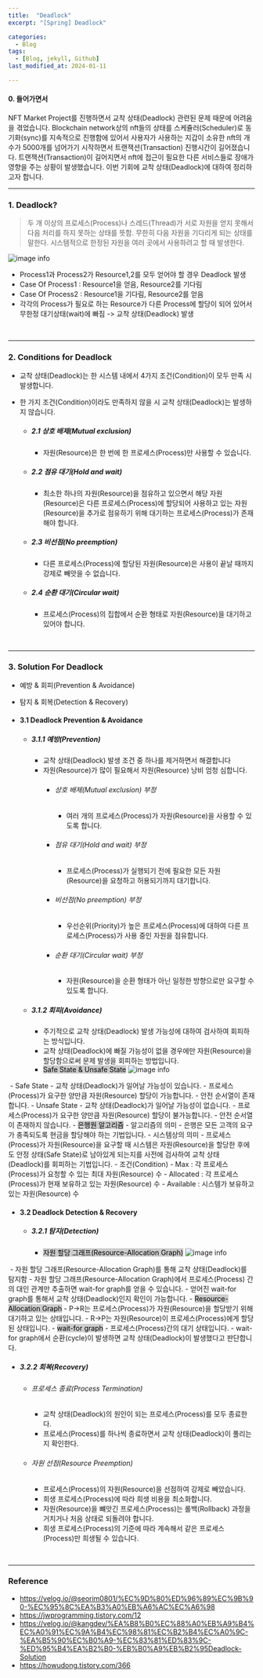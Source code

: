 ```yaml
---
title:  "Deadlock"
excerpt: "[Spring] Deadlock"

categories:
  - Blog
tags:
  - [Blog, jekyll, Github]
last_modified_at: 2024-01-11

---
```



#### 0. 들어가면서

NFT Market Project를 진행하면서 교착 상태(Deadlock) 관련된 문제 때문에 어려움을 겪었습니다. Blockchain network상의 nft들의 상태를 스케쥴러(Scheduler)로 동기화(sync)를 지속적으로 진행함에 있어서 사용자가 사용하는 지갑이 소유한 nft의 개수가 5000개를 넘어가기 시작하면서 트랜잭션(Transaction) 진행시간이 길어졌습니다. 트랜잭션(Transaction)이 길어지면서 nft에 접근이 필요한 다른 서비스들로 장애가 영향을 주는 상황이 발생했습니다. 이번 기회에 교착 상태(Deadlock)에 대하여 정리하고자 합니다.


---

### 1. Deadlock?

> 두 개 이상의 프로세스(Process)나 스레드(Thread)가 서로 자원을 얻지 못해서 다음 처리를 하지 못하는 상태를 뜻함. 무한히 다음 자원을 기다리게 되는 상태를 말한다. 시스템적으로 한정된 자원을 여러 곳에서 사용하려고 할 때 발생한다.

![image info](/assets/img/deadlock.png)
<img src="/assets/img/deadlock.png" alt="" width="0" height="0">

- Process1과 Process2가 Resource1,2를 모두 얻어야 할 경우 Deadlock 발생
- Case Of Process1 : Resource1을 얻음, Resource2를 기다림
- Case Of Process2 : Resource1을 기다림, Resource2를 얻음
- 각각의 Process가 필요로 하는 Resource가 다른 Process에 할당이 되어 있어서 무한정 대기상태(wait)에 빠짐 -> 교착 상태(Deadlock) 발생

<br />

---


### 2. Conditions for Deadlock

- 교착 상태(Deadlock)는 한 시스템 내에서  4가지 조건(Condition)이 모두 만족 시 발생합니다.
- 한 가지 조건(Condition)이라도 만족하지 않을 시 교착 상태(Deadlock)는 발생하지 않습니다.

  - ##### 2.1 상호 배제(Mutual exclusion)
    - 자원(Resource)은 한 번에 한 프로세스(Process)만 사용할 수 있습니다.
  - ##### 2.2 점유 대기(Hold and wait)
    - 최소한 하나의 자원(Resource)을 점유하고 있으면서 해당 자원(Resource)은 다른 프로세스(Process)에 할당되어 사용하고 있는 자원(Resource)을 추가로 점유하기 위해 대기하는 프로세스(Process)가 존재해야 합니다.
  - ##### 2.3 비선점(No preemption)
    - 다른 프로세스(Process)에 할당된 자원(Resource)은 사용이 끝날 때까지 강제로 빼앗을 수 없습니다.
  - ##### 2.4 순환 대기(Circular wait)
    - 프로세스(Process)의 집합에서 순환 형태로 자원(Resource)을 대기하고 있어야 합니다.

<br />


---

### 3. Solution For Deadlock

- 예방 & 회피(Prevention & Avoidance)
- 탐지 & 회복(Detection & Recovery)


- #### 3.1 Deadlock Prevention & Avoidance

  - ##### 3.1.1 예방(Prevention)
    - 교착 상태(Deadlock) 발생 조건 중 하나를 제거하면서 해결합니다
    - 자원(Resource)가 많이 필요해서 자원(Resource) 낭비 엄청 심합니다.
      - ###### 상호 배제(Mutual exclusion) 부정
        - 여러 개의 프로세스(Process)가 자원(Resource)을 사용할 수 있도록 합니다.
      - ###### 점유 대기(Hold and wait) 부정
        - 프로세스(Process)가 실행되기 전에 필요한 모든 자원(Resource)을 요청하고 허용되기까지 대기합니다.
      - ###### 비선점(No preemption) 부정
        - 우선순위(Priority)가 높은 프로세스(Process)에 대하여 다른 프로세스(Process)가 사용 중인 자원을 점유합니다. 
      - ###### 순환 대기(Circular wait) 부정
        - 자원(Resource)을 순환 형태가 아닌 일정한 방향으로만 요구할 수 있도록 합니다.

  - ##### 3.1.2 회피(Avoidance)
    - 주기적으로 교착 상태(Deadlock) 발생 가능성에 대하여 검사하여 회피하는 방식입니다.
    - 교착 상태(Deadlock)에 빠질 가능성이 없을 경우에만 자원(Resource)을 할당함으로써 문제 발생을 회피하는 방법입니다.
    - <mark style="background-color:#cccccc">Safe State & Unsafe State</mark>
![image info](/assets/img/safeUnsafe.png)
<img src="/assets/img/safeUnsafe.png" alt="" width="0" height="0">
      - Safe State
        - 교착 상태(Deadlock)가 일어날 가능성이 있습니다.
        - 프로세스(Process)가 요구한 양만큼 자원(Resource) 할당이 가능합니다.
        - 안전 순서열이 존재합니다.
      - Unsafe State
        - 교착 상태(Deadlock)가 일어날 가능성이 없습니다.
        - 프로세스(Process)가 요구한 양만큼 자원(Resource) 할당이 불가능합니다.
        - 안전 순서열이 존재하지 않습니다.
    - <mark style="background-color:#cccccc">은행원 알고리즘</mark>
      - 알고리즘의 의미
        - 은행은 모든 고객의 요구가 충족되도록 현금을 할당해야 하는 기법입니다.
      - 시스템상의 의미
        - 프로세스(Process)가 자원(Resource)을 요구할 때 시스템은 자원(Resource)을 할당한 후에도 안정 상태(Safe State)로 남아있게 되는지를 사전에 검사하여 교착 상태(Deadlock)를 회피하는 기법입니다.
      - 조건(Condition)
        - Max : 각 프로세스(Process)가 요청할 수 있는 최대 자원(Resource) 수 
        - Allocated : 각 프로세스(Process)가 현재 보유하고 있는 자원(Resource) 수
        - Available : 시스템가 보유하고 있는 자원(Resource) 수
    
<br />


- #### 3.2 Deadlock Detection & Recovery

  - ##### 3.2.1 탐지(Detection)
    - <mark style="background-color:#cccccc">자원 할당 그래프(Resource-Allocation Graph)</mark>
![image info](/assets/img/waitforgraph.png)
<img src="/assets/img/waitforgraph.png" alt="" width="0" height="0">
      - 자원 할당 그래프(Resource-Allocation Graph)를 통해 교착 상태(Deadlock)를 탐지함
      - 자원 할당 그래프(Resource-Allocation Graph)에서 프로세스(Process) 간의 대인 관계만 추출하면 wait-for graph를 얻을 수 있습니다.
      - 얻어진 wait-for graph를 통해서 교착 상태(Deadlock)인지 확인이 가능합니다.
        - <mark style="background-color:#cccccc">Resource-Allocation Graph</mark>
          - P->R는 프로세스(Process)가 자원(Resource)을 할당받기 위해 대기하고 있는 상태입니다.
          - R->P는 자원(Resource)이 프로세스(Process)에게 할당된 상태입니다.
        - <mark style="background-color:#cccccc">wait-for graph</mark>
          - 프로세스(Process)간의 대기 상태입니다.
          - wait-for graph에서 순환(cycle)이 발생하면 교착 상태(Deadlock)이 발생했다고 판단합니다.


  - ##### 3.2.2 회복(Recovery)
    - ###### 프로세스 종료(Process Termination)
      - 교착 상태(Deadlock)의 원인이 되는 프로세스(Process)를 모두 종료한다.
      - 프로세스(Process)를 하나씩 종료하면서 교착 상태(Deadlock)이 풀리는지 확인한다.
    - ###### 자원 선점(Resource Preemption)
      - 프로세스(Process)의 자원(Resource)을 선점하여 강제로 빼았습니다.
      - 희생 프로세스(Process)에 따라 희생 비용을 최소화합니다.
      - 자원(Resource)을 뺴앗긴 프로세스(Process)는 롤백(Rollback) 과정을 거치거나 처음 상태로 되돌려야 합니다.
      - 희생 프로세스(Process)의 기준에 따라 계속해서 같은 프로세스(Process)만 희생될 수 있습니다.
<br />


---

### Reference
- https://velog.io/@seorim0801/%EC%9D%80%ED%96%89%EC%9B%90-%EC%95%8C%EA%B3%A0%EB%A6%AC%EC%A6%98
- https://jwprogramming.tistory.com/12
- https://velog.io/@kangdev/%EA%B8%B0%EC%88%A0%EB%A9%B4%EC%A0%91%EC%9A%B4%EC%98%81%EC%B2%B4%EC%A0%9C-%EA%B5%90%EC%B0%A9-%EC%83%81%ED%83%9C-%ED%95%B4%EA%B2%B0-%EB%B0%A9%EB%B2%95Deadlock-Solution
- https://howudong.tistory.com/366